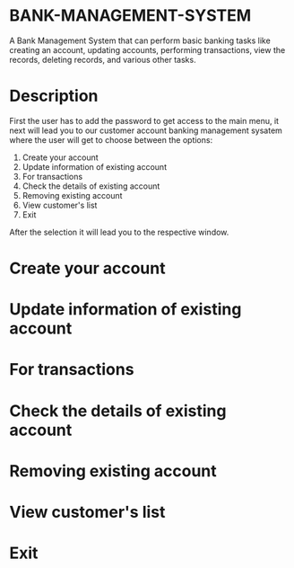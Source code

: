 # BANK-MANAGEMENT-SYSTEM

A Bank Management System that can perform basic banking tasks like 
creating an account, 
updating accounts, 
performing transactions, 
view the records, 
deleting records, 
and various other tasks.



# Description 

First the user has to add the password to get access to the main menu, it next will lead you to our customer account banking management sysatem where the user will get to choose between the options:

1. Create your account
2. Update information of existing account
3. For transactions
4. Check the details of existing account
5. Removing existing account
6. View customer's list
7. Exit


After the selection it will lead you to the respective window.


# Create your account




# Update information of existing account



# For transactions



# Check the details of existing account



# Removing existing account



# View customer's list


# Exit
